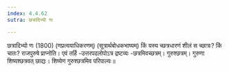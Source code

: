 ```yaml
---
index: 4.4.62
sutra: छत्रादिभ्यो णः

---
```

 छत्रादिभ्यो णः (1800) (णप्रत्ययाधिकरणम्) (सूत्रार्थबोधकभाष्यम्) किं यस्य च्छत्रधारणं शीलं स च्छात्रः? किं चातः? राजपुरुषे प्राप्नोति। एवं तर्हि -उत्तरपदलोपोऽत्र द्रष्टव्यः -छत्रमिवच्छत्रम्। गुरुश्छत्रम्। गुरुणा शिष्यश्छत्रवत् छाद्यः। शिष्येण गुरुश्छत्रमिव परिपाल्यः॥ 